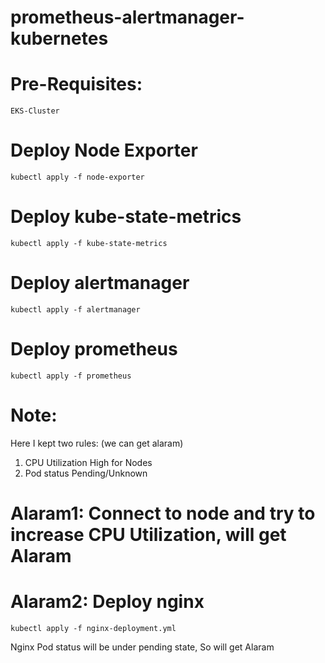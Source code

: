 # prometheus-alertmanager-kubernetes

# Pre-Requisites:
    EKS-Cluster
# Deploy Node Exporter 
    kubectl apply -f node-exporter
# Deploy kube-state-metrics
    kubectl apply -f kube-state-metrics
# Deploy alertmanager
    kubectl apply -f alertmanager
# Deploy prometheus
    kubectl apply -f prometheus
# Note:
  Here I kept two rules: (we can get alaram)
  1. CPU Utilization High for Nodes
  2. Pod status Pending/Unknown
# Alaram1: Connect to node and try to increase CPU Utilization, will get Alaram
# Alaram2: Deploy nginx
    kubectl apply -f nginx-deployment.yml
  Nginx Pod status will be under pending state, So will get Alaram
